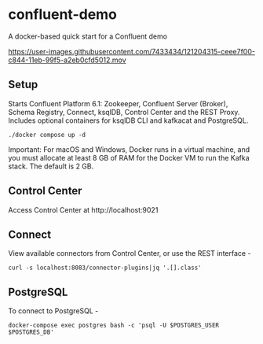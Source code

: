 # confluent-demo
A docker-based quick start for a Confluent demo

https://user-images.githubusercontent.com/7433434/121204315-ceee7f00-c844-11eb-99f5-a2eb0cfd5012.mov

## Setup

Starts Confluent Platform 6.1: Zookeeper, Confluent Server (Broker), Schema Registry, Connect, ksqlDB, Control Center and the REST Proxy. Includes optional containers for ksqlDB CLI and kafkacat and PostgreSQL.

`./docker compose up -d` 

Important: For macOS and Windows, Docker runs in a virtual machine, and you must allocate at least 8 GB of RAM for the Docker VM to run the Kafka stack. The default is 2 GB.

## Control Center

Access Control Center at http://localhost:9021

## Connect

View available connectors from Control Center, or use the REST interface -

`curl -s localhost:8083/connector-plugins|jq '.[].class'`

## PostgreSQL

To connect to PostgreSQL -

`docker-compose exec postgres bash -c 'psql -U $POSTGRES_USER $POSTGRES_DB'`





